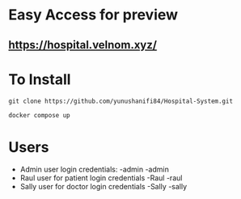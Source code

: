 # Easy Access for preview
## https://hospital.velnom.xyz/

# To Install 
```console
git clone https://github.com/yunushanifi84/Hospital-System.git
```
```docker
docker compose up
```
# Users
- Admin user login credentials:
  -admin
  -admin
- Raul user for patient login credentials
  -Raul
  -raul
- Sally user for doctor login credentials
  -Sally
  -sally

